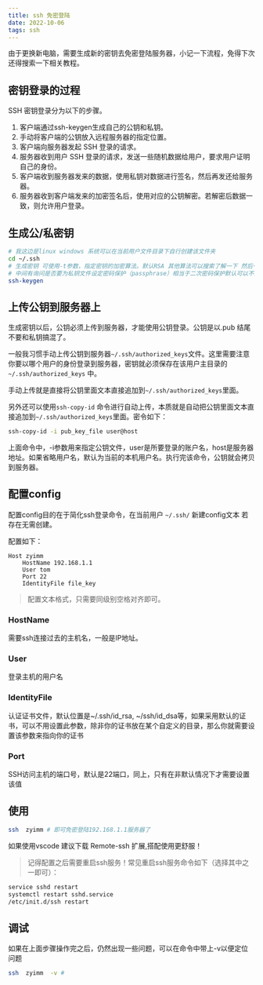 ```yaml
---
title: ssh 免密登陆
date: 2022-10-06
tags: ssh
---
```


由于更换新电脑，需要生成新的密钥去免密登陆服务器，小记一下流程，免得下次还得搜索一下相关教程。


## 密钥登录的过程

SSH 密钥登录分为以下的步骤。

1. 客户端通过ssh-keygen生成自己的公钥和私钥。
2. 手动将客户端的公钥放入远程服务器的指定位置。
3. 客户端向服务器发起 SSH 登录的请求。
4. 服务器收到用户 SSH 登录的请求，发送一些随机数据给用户，要求用户证明自己的身份。
5. 客户端收到服务器发来的数据，使用私钥对数据进行签名，然后再发还给服务器。
6. 服务器收到客户端发来的加密签名后，使用对应的公钥解密。若解密后数据一致，则允许用户登录。

## 生成公/私密钥
```sh
# 我这边是linux windows 系统可以在当前用户文件目录下自行创建该文件夹
cd ~/.ssh 
# 生成密钥 可使用-t参数，指定密钥的加密算法。默认RSA 其他算法可以搜索了解一下 然后一路回车即可
# 中间有询问是否要为私钥文件设定密码保护（passphrase）相当于二次密码保护默认可以不需要
ssh-keygen

```

## 上传公钥到服务器上

生成密钥以后，公钥必须上传到服务器，才能使用公钥登录。公钥是以.pub 结尾不要和私钥搞混了。

一般我习惯手动上传公钥到服务器`~/.ssh/authorized_keys`文件。这里需要注意你要以哪个用户的身份登录到服务器，密钥就必须保存在该用户主目录的`~/.ssh/authorized_keys` 中。

手动上传就是直接将公钥里面文本直接追加到`~/.ssh/authorized_keys`里面。


另外还可以使用`ssh-copy-id` 命令进行自动上传，本质就是自动把公钥里面文本直接追加到`~/.ssh/authorized_keys`里面。密令如下：

```sh
ssh-copy-id -i pub_key_file user@host
```

上面命令中，-i参数用来指定公钥文件，user是所要登录的账户名，host是服务器地址。如果省略用户名，默认为当前的本机用户名。执行完该命令，公钥就会拷贝到服务器。

## 配置config

配置config目的在于简化ssh登录命令，在当前用户 `~/.ssh/` 新建config文本 若存在无需创建。


配置如下：

```
Host zyimm
	HostName 192.168.1.1
	User tom
    Port 22
    IdentityFile file_key
```
> 配置文本格式，只需要同级别空格对齐即可。



### HostName
需要ssh连接过去的主机名，一般是IP地址。


### User
登录主机的用户名

### IdentityFile
认证证书文件，默认位置是~/.ssh/id_rsa, ~/ssh/id_dsa等，如果采用默认的证书，可以不用设置此参数，除非你的证书放在某个自定义的目录，那么你就需要设置该参数来指向你的证书

### Port
SSH访问主机的端口号，默认是22端口，同上，只有在非默认情况下才需要设置该值




## 使用

```sh
ssh  zyimm # 即可免密登陆192.168.1.1服务器了
```
如果使用vscode 建议下载 Remote-ssh 扩展,搭配使用更舒服！

> 记得配置之后需要重启ssh服务！常见重启ssh服务命令如下（选择其中之一即可）：
```sh
service sshd restart
systemctl restart sshd.service
/etc/init.d/ssh restart
```

## 调试
如果在上面步骤操作完之后，仍然出现一些问题，可以在命令中带上-v以便定位问题

```sh
ssh  zyimm  -v # 
```